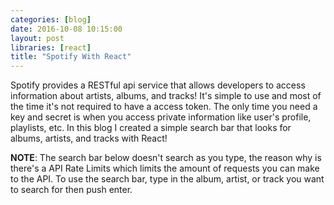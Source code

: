 ```yaml
---
categories: [blog]
date: 2016-10-08 10:15:00
layout: post
libraries: [react]
title: "Spotify With React"
---
```


Spotify provides a RESTful api service that allows developers to access information about artists, albums, and tracks! It's simple to use and most of the time it's not required to have a access token. The only time you need a key and secret is when you access private information like user's profile, playlists, etc. In this blog I created a simple search bar that looks for albums, artists, and tracks with React!

__NOTE__: The search bar below doesn't search as you type, the reason why is there's a API Rate Limits which limits the amount of requests you can make to the API. To use the search bar, type in the album, artist, or track you want to search for then push enter.

<div id="root"></div>

<script type="text/babel">
  $(document).ready(function() {
    class SpotifyContainer extends React.Component {
      constructor(props) {
        super(props);
        this.state = {text: 'Jack Johnson', albums: [], artists: [], tracks: []};
        this.handleSubmit = this.handleSubmit.bind(this);
        this.handleChange = this.handleChange.bind(this);
        this.searchSpotify = this.searchSpotify.bind(this);
        this.addItems = this.addItems.bind(this);
      }

      componentDidMount() {
        this.searchSpotify(this.state.text, this.addItems);
        $('ul.tabs').tabs();
      }

      searchSpotify(query, handleData) {
        $.ajax({
          url: 'https://api.spotify.com/v1/search',
          data: {
            q: query,
            type: 'track,artist,album',
            market: 'US',
            limit: 10
          },
          success: function(response) {
            handleData(response);
          }
        });
      }

      addItems(data) {
        this.setState({
          albums: data.albums.items,
          artists: data.artists.items,
          tracks: data.tracks.items
        });
      }

      handleSubmit() {
        this.searchSpotify(this.state.text, this.addItems);
      }

      handleChange(text) {
        this.setState({text: text});
      }

      render() {
        return (
          <div>
            <Search onHandleSubmit={this.handleSubmit} onHandleChange={this.handleChange} text={this.state.text} />
            <Tabs albums={this.state.albums} artists={this.state.artists} tracks={this.state.tracks} />
          </div>
        );
      }
    }

    class Search extends React.Component {
      constructor(props) {
        super(props);
        this.handleSubmit = this.handleSubmit.bind(this);
        this.handleChange = this.handleChange.bind(this);
      }

      handleSubmit(e) {
        e.preventDefault();
        this.props.onHandleSubmit();
      }

      handleChange(e) {
        this.props.onHandleChange(e.target.value);
      }

      render() {
        return (
          <form onSubmit={this.handleSubmit}>
            <div className="row">
              <label>Search for Artists, Albums, or Tracks</label>
              <input type="text" value={this.props.text} onChange={this.handleChange} placeholder="Search"/>
            </div>
          </form>
        );
      }
    }

    class Tabs extends React.Component {
      constructor(props) {
        super(props);
      }

      render() {
        return (
          <div className="row">
            <div className="col s12">
              <ul className="tabs">
                <li className="tab col s4"><a href="#albums">Albums</a></li>
                <li className="tab col s4"><a href="#artists">Artists</a></li>
                <li className="tab col s4"><a href="#tracks">Tracks</a></li>
              </ul>
            </div>
            <div id="albums" className="col s12"><Albums albums={this.props.albums} /></div>
            <div id="artists" className="col s12"><Artists artists={this.props.artists} /></div>
            <div id="tracks" className="col s12"><Tracks tracks={this.props.tracks} /></div>
          </div>
        );
      }
    }

    class Albums extends React.Component {
      constructor(props) {
        super(props);
      }

      render() {
        var filterAlbums = this.props.albums.filter(function(album) {
          return album.images[0].url !== undefined;
        });
        return (
          <div class="col s12 m8 offset-m2 l6 offset-l3">
            {filterAlbums.map(function(album) {
              return (
                <div className="card-panel grey lighten-5 z-depth-1">
                  <div className="row valign-wrapper">
                    <div class="col s2">
                      <img width="60" src={album.images[0].url} className="circle responsive-img" /> 
                    </div>
                    <div className="col s10">
                      <a href={'https://open.spotify.com/album/' + album.id} target="_blank">{album.name}</a>
                    </div>
                  </div>
                </div>
              )
            })}
          </div>
        )
      }
    }

    class Artists extends React.Component {
      constructor(props) {
        super(props);
      }

      render() {
        var filterArtists = this.props.artists.filter(function(artist) {
          return artist.images[0] !== undefined;
        });
        return (
          <div class="col s12 m8 offset-m2 l6 offset-l3">
            {filterArtists.map(function(artist) {
              return (
                <div className="card-panel grey lighten-5 z-depth-1">
                  <div className="row valign-wrapper">
                    <div class="col s2">
                      <img width="60" src={artist.images[0].url} className="circle responsive-img" /> 
                    </div>
                    <div className="col s10">
                      <a href={'https://open.spotify.com/artist/' + artist.id} target="_blank">{artist.name}</a>
                    </div>
                  </div>
                </div>
              )
            })}
          </div>
        )
      }
    }

    class Tracks extends React.Component {
      constructor(props) {
        super(props);
      }

      render() {
        return (
          <div class="col s12 m8 offset-m2 l6 offset-l3">
            {this.props.tracks.map(function(track) {
              return (
                <div className="card-panel grey lighten-5 z-depth-1">
                  <div className="row valign-wrapper">
                    <div class="col s2">
                      <img width="60" src={track.album.images[0].url} className="circle responsive-img" /> 
                    </div>
                    <div className="col s10">
                      <a href={'https://open.spotify.com/track/' + track.id} target="_blank">{track.name}</a>
                    </div>
                  </div>
                </div>
              )
            })}
          </div>
        )
      }
    }

    ReactDOM.render(<SpotifyContainer />, document.getElementById('root'));
  });
</script>